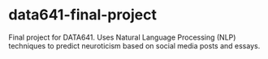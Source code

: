 # data641-final-project
Final project for DATA641. Uses Natural Language Processing (NLP) techniques to predict neuroticism based on social media posts and essays.
